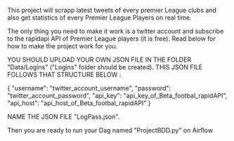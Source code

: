 This project will scrapp latest tweets of every premier League clubs and also get statistics of every Premier League Players on real time. 

The only thing you need to make it work is a twitter account and subscribe to the rapidapi API of Premier League players (it is free). Read below for how to make the project work for you.


YOU SHOULD UPLOAD YOUR OWN JSON FILE IN THE FOLDER "Data/Logins" ("Logins" folder should be created).
THIS JSON FILE FOLLOWS THAT STRUCTURE BELOW : 

{
  "username": "twitter_account_username",
  "password": "twitter_account_password",
  "api_key": "api_key_of_Beta_footbal_rapidAPI",
  "api_host": "api_host_of_Beta_footbal_rapidAPI"
}



NAME THE JSON FILE "LogPass.json".

Then you are ready to run your Dag named "ProjectBDD.py" on Airflow 

